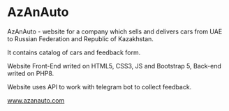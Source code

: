 # AzAnAuto

AzAnAuto - website for a company which sells and delivers cars from UAE to Russian Federation and Republic of Kazakhstan.

It contains catalog of cars and feedback form.

Website Front-End writed on HTML5, CSS3, JS and Bootstrap 5, Back-end writed on PHP8.

Website uses API to work with telegram bot to collect feedback.

www.azanauto.com
